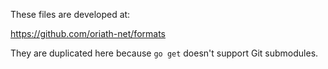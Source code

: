 These files are developed at:

https://github.com/oriath-net/formats

They are duplicated here because `go get` doesn't support Git submodules.

